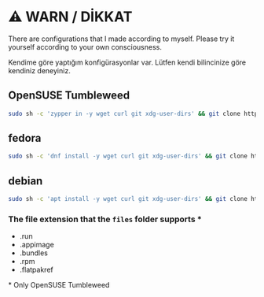 # ⚠️ WARN / DİKKAT

There are configurations that I made according to myself. Please try it yourself according to your own consciousness.

Kendime göre yaptığım konfigürasyonlar var. Lütfen kendi bilincinize göre kendiniz deneyiniz.

## OpenSUSE Tumbleweed

```bash
sudo sh -c 'zypper in -y wget curl git xdg-user-dirs' && git clone https://github.com/herrwinfried/myconfig.git -b linux && mkdir -p myconfig/files && xdg-user-dirs-update && chmod +x myconfig/scripts/*.sh
```
## fedora

```bash
sudo sh -c 'dnf install -y wget curl git xdg-user-dirs' && git clone https://github.com/herrwinfried/myconfig.git -b linux && mkdir -p myconfig/files && xdg-user-dirs-update && chmod +x myconfig/scripts/*.sh
```

## debian

```bash
sudo sh -c 'apt install -y wget curl git xdg-user-dirs' && git clone https://github.com/herrwinfried/myconfig.git -b linux && mkdir -p myconfig/files && xdg-user-dirs-update && chmod +x myconfig/scripts/*.sh
```
### The file extension that the `files` folder supports *
- .run
- .appimage
- .bundles
- .rpm
- .flatpakref

\* Only OpenSUSE Tumbleweed